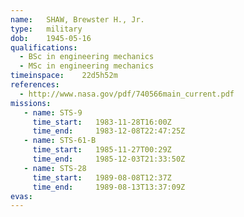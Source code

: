 ```yaml
---
name:	SHAW, Brewster H., Jr.
type:	military
dob:	1945-05-16
qualifications:
  - BSc in engineering mechanics
  - MSc in engineering mechanics
timeinspace:	22d5h52m
references:
  - http://www.nasa.gov/pdf/740566main_current.pdf
missions:
   - name: STS-9
     time_start:   1983-11-28T16:00Z
     time_end:     1983-12-08T22:47:25Z
   - name: STS-61-B
     time_start:   1985-11-27T00:29Z
     time_end:     1985-12-03T21:33:50Z
   - name: STS-28
     time_start:   1989-08-08T12:37Z
     time_end:     1989-08-13T13:37:09Z
evas:
---
```

